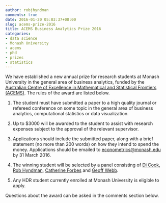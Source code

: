 ```yaml
---
author: robjhyndman
comments: true
date: 2016-01-20 05:03:37+00:00
slug: acems-prize-2016
title: ACEMS Business Analytics Prize 2016
categories:
- data science
- Monash University
- acems
- phd
- prizes
- statistics
---
```


We have established a new annual prize for research students at Monash University in the general area of business analytics, funded by the [Australian Centre of Excellence in Mathematical and Statistical Frontiers (ACEMS)](http://acems.org.au/). The rules of the award are listed below.

  1. The student must have submitted a paper to a high quality journal or refereed conference on some topic in the general area of business analytics, computational statistics or data visualization.
  2. Up to $3000 will be awarded to the student to assist with research expenses subject to the approval of the relevant supervisor.
  3. Applications should include the submitted paper, along with a brief statement (no more than 200 words) on how they intend to spend the money. Applications should be emailed to [econometrics@monash.edu](mailto:econometrics@monash.edu) by 31 March 2016.
  4. The winning student will be selected by a panel consisting of [Di Cook](http://dicook.org), [Rob Hyndman](https://robjhyndman.com/), [Catherine Forbes](https://monash.edu/research/people/profiles/profile.html?sid=915&pid=2827) and [Geoff Webb](http://www.csse.monash.edu.au/~webb/).

  5. Any HDR student currently enrolled at Monash University is eligible to apply.

Questions about the award can be asked in the comments section below.
